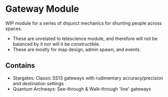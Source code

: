 # Gateway Module

WIP module for a series of disjunct mechanics for shunting people across spaces.

- These are unrelated to telescience module, and therefore will not be balanced by it nor will it be constructible.
- These are mostly for map design, admin spawn, and events.

## Contains

- Stargates: Classic SS13 gateways with rudimentary accuracy/precision and destination settings
- Quantum Archways: See-through & Walk-through 'line' gateways
